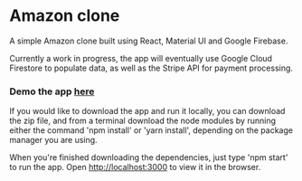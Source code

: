 # Amazon clone

A simple Amazon clone built using React, Material UI and Google Firebase.

Currently a work in progress, the app will eventually use Google Cloud Firestore to populate data, as well as the Stripe API for payment processing.

### Demo the app [here](https://clone-c6f60.web.app)

If you would like to download the app and run it locally, you can download the zip file, and from a terminal download the node modules by running either the command 'npm install' or 'yarn install', depending on the package manager you are using.

When you're finished downloading the dependencies, just type 'npm start' to run the app. Open [http://localhost:3000](http://localhost:3000) to view it in the browser.
